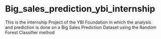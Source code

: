 # Big_sales_prediction_ybi_internship
This is the internship Project of the YBI Foundation in which the analysis and prediction is done on a Big Sales Prediction Dataset using the Random Forest Classifier method
